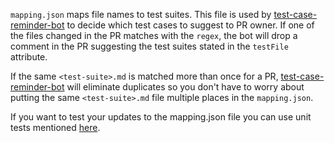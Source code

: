 `mapping.json` maps file names to test suites. This file is used by [test-case-reminder-bot](https://github.com/wordpress-mobile/test-case-reminder-bot) to decide which test cases to suggest to PR owner. If one of the files changed in the PR matches with the `regex`, the bot will drop a comment in the PR suggesting the test suites stated in the `testFile` attribute.

If the same `<test-suite>.md` is matched more than once for a PR, [test-case-reminder-bot](https://github.com/wordpress-mobile/test-case-reminder-bot) will eliminate duplicates so you don't have to worry about putting the same `<test-suite>.md` file multiple places in the `mapping.json`.

If you want to test your updates to the mapping.json file you can use unit tests mentioned [here](https://github.com/wordpress-mobile/test-case-reminder-bot#unit-tests).
